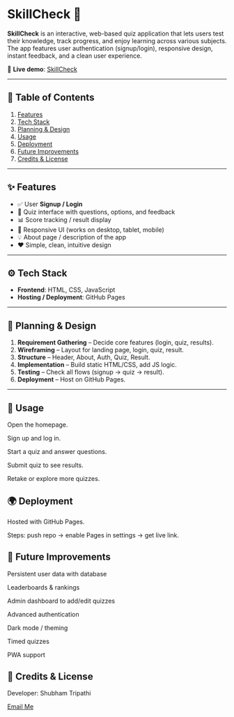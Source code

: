 # SkillCheck 🎯  

**SkillCheck** is an interactive, web-based quiz application that lets users test their knowledge, track progress, and enjoy learning across various subjects. The app features user authentication (signup/login), responsive design, instant feedback, and a clean user experience.  

🔗 **Live demo**: [SkillCheck](https://shubhamedunet.github.io/SkillCheck/)  

---

## 📑 Table of Contents  

1. [Features](#features)  
2. [Tech Stack](#tech-stack)  
3. [Planning & Design](#planning--design)  
4. [Usage](#usage)  
5. [Deployment](#deployment)   
6. [Future Improvements](#future-improvements)  
7. [Credits & License](#credits--license)  

---

## ✨ Features  

- ✅ User **Signup / Login**  
- 🧠 Quiz interface with questions, options, and feedback  
- 📊 Score tracking / result display  
- 📐 Responsive UI (works on desktop, tablet, mobile)  
- 💡 About page / description of the app  
- ❤️ Simple, clean, intuitive design  

---

## ⚙️ Tech Stack  

- **Frontend**: HTML, CSS, JavaScript  
- **Hosting / Deployment**: GitHub Pages  

---

## 📝 Planning & Design  

1. **Requirement Gathering** – Decide core features (login, quiz, results).  
2. **Wireframing** – Layout for landing page, login, quiz, result.  
3. **Structure** – Header, About, Auth, Quiz, Result.  
4. **Implementation** – Build static HTML/CSS, add JS logic.  
5. **Testing** – Check all flows (signup → quiz → result).  
6. **Deployment** – Host on GitHub Pages.

---

## 🚀 Usage

Open the homepage.

Sign up and log in.

Start a quiz and answer questions.

Submit quiz to see results.

Retake or explore more quizzes.

## 🌍 Deployment

Hosted with GitHub Pages.

Steps: push repo → enable Pages in settings → get live link.

## 🔮 Future Improvements

Persistent user data with database

Leaderboards & rankings

Admin dashboard to add/edit quizzes

Advanced authentication

Dark mode / theming

Timed quizzes

PWA support

## 🙌 Credits & License

Developer: Shubham Tripathi

[Email Me](mailto:shubham.tripathi0612@gmail.com)

